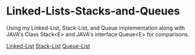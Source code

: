 # Linked-Lists-Stacks-and-Queues
Using my Linked-List, Stack-List, and Queue implementation along with JAVA's Class Stack&lt;E> and JAVA's interface Queue&lt;E> for comparisons.

[Linked-List](Linked-Lists-Stacks-and-Queues/tree/master/Linked-List/Linked-List)
[Stack-List]()
[Queue-List]()
